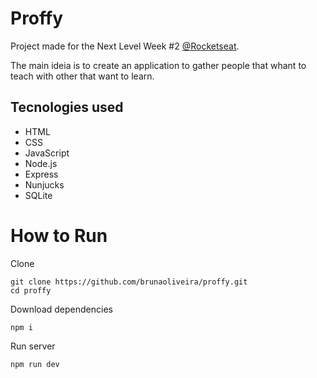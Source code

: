 # Proffy
Project made for the Next Level Week #2 [@Rocketseat](https://github.com/Rocketseat).

The main ideia is to create an application to gather people that whant to teach with other that want to learn.

## Tecnologies used
- HTML
- CSS
- JavaScript
- Node.js
- Express
- Nunjucks
- SQLite

# How to Run
Clone
```
git clone https://github.com/brunaoliveira/proffy.git
cd proffy
```

Download dependencies
```
npm i
```


Run server
```
npm run dev
```

